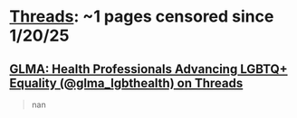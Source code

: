 



# [Threads](threads.net): ~1 pages censored since 1/20/25

## [GLMA: Health Professionals Advancing LGBTQ+ Equality (@glma_lgbthealth) on Threads](https://www.threads.net/@glma_lgbthealth)


> nan